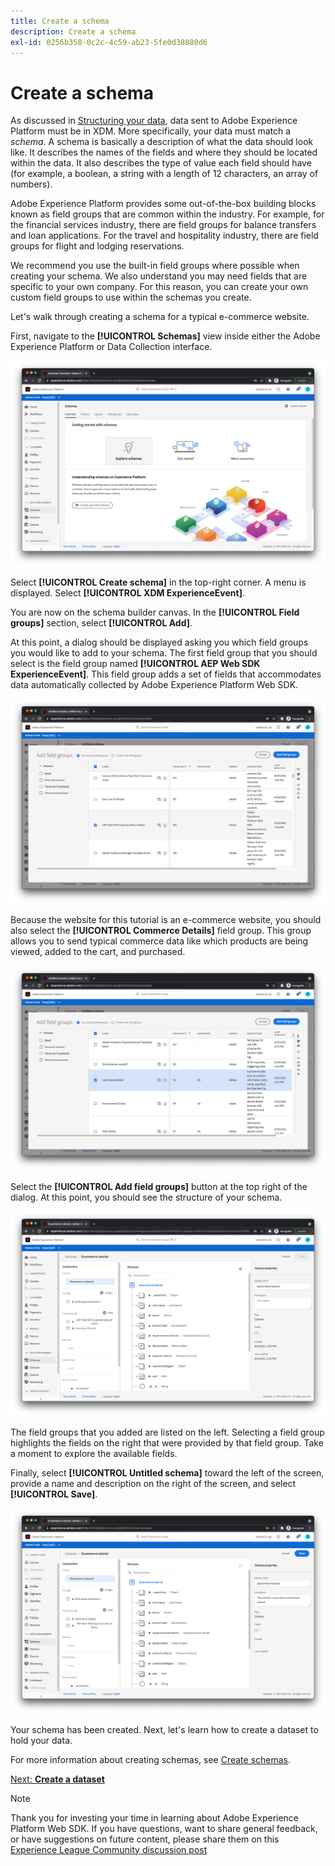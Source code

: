 ```yaml
---
title: Create a schema
description: Create a schema
exl-id: 0256b358-0c2c-4c59-ab23-5fe0d38880d6
---
```

# Create a schema

As discussed in [Structuring your data](../structuring-your-data.md), data sent to Adobe Experience Platform must be in XDM. More specifically, your data must match a _schema_. A schema is basically a description of what the data should look like. It describes the names of the fields and where they should be located within the data. It also describes the type of value each field should have (for example, a boolean, a string with a length of 12 characters, an array of numbers).

Adobe Experience Platform provides some out-of-the-box building blocks known as field groups that are common within the industry. For example, for the financial services industry, there are field groups for balance transfers and loan applications. For the travel and hospitality industry, there are field groups for flight and lodging reservations.

We recommend you use the built-in field groups where possible when creating your schema. We also understand you may need fields that are specific to your own company. For this reason, you can create your own custom field groups to use within the schemas you create.

Let's walk through creating a schema for a typical e-commerce website. 

First, navigate to the **[!UICONTROL Schemas]** view inside either the Adobe Experience Platform or Data Collection interface.

![Schemas view](../assets/schemas-view.png)

Select **[!UICONTROL Create schema]** in the top-right corner. A menu is displayed. Select **[!UICONTROL XDM ExperienceEvent]**.

You are now on the schema builder canvas. In the **[!UICONTROL Field groups]** section, select **[!UICONTROL Add]**.

At this point, a dialog should be displayed asking you which field groups you would like to add to your schema. The first field group that you should select is the field group named **[!UICONTROL AEP Web SDK ExperienceEvent]**. This field group adds a set of fields that accommodates data automatically collected by Adobe Experience Platform Web SDK.

![AEP Web SDK mixin](../assets/aep-web-sdk-mixin.png)

Because the website for this tutorial is an e-commerce website, you should also select the **[!UICONTROL Commerce Details]** field group. This group allows you to send typical commerce data like which products are being viewed, added to the cart, and purchased.

![Commerce details mixin](../assets/commerce-details-mixin.png)

Select the **[!UICONTROL Add field groups]** button at the top right of the dialog. At this point, you should see the structure of your schema.

![Schema with mixins](../assets/schema-with-mixins.png)

The field groups that you added are listed on the left. Selecting a field group highlights the fields on the right that were provided by that field group. Take a moment to explore the available fields.

Finally, select **[!UICONTROL Untitled schema]** toward the left of the screen, provide a name and description on the right of the screen, and select **[!UICONTROL Save]**.

![Schema with name and description](../assets/schema-name-description.png)

Your schema has been created. Next, let's learn how to create a dataset to hold your data.

For more information about creating schemas, see [Create schemas](/help/platform/schemas/create-schemas.md).

[Next: **Create a dataset**](create-a-dataset.md)

>[!NOTE]
>
>Thank you for investing your time in learning about Adobe Experience Platform Web SDK. If you have questions, want to share general feedback, or have suggestions on future content, please share them on this [Experience League Community discussion post](https://experienceleaguecommunities.adobe.com/t5/adobe-experience-platform-launch/tutorial-discussion-implement-adobe-experience-cloud-with-web/td-p/444996)
